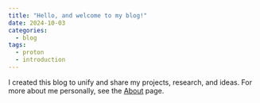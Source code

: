 ```yaml
---
title: "Hello, and welcome to my blog!"
date: 2024-10-03
categories:
  - blog
tags:
  - proton
  - introduction
---
```


I created this blog to unify and share my projects, research, and ideas. For more about me personally, see the [About][about] page.

[about]: https://devons-proton.github.io/about/
